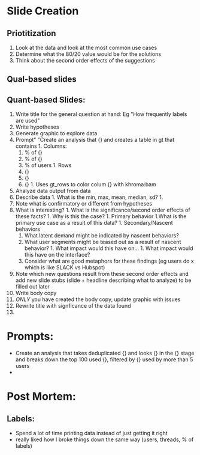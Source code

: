 # Slide Creation

## Priotitization
1. Look at the data and look at the most common use cases
1. Determine what the 80/20 value would be for the solutions
1. Think about the second order effects of the suggestions

## Qual-based slides

## Quant-based Slides:
1. Write title for the general question at hand: Eg "How frequently labels are used"
1. Write hypotheses
1. Generate graphic to explore data 
  1. Prompt" "Create an analysis that {} and creates a table in gt that contains 
    1. Columns:   
      1. % of {}
      1. % of {}
      1. % of users 
    1. Rows 
      1. {}
      1. {}
      1. {}
    1. Uses gt_rows to color  colum {} with khroma:bam
1. Analyze data output from data
  1. Describe data
    1. What is the min, max, mean, median, sd?
    1. 
  1. Note what is confirmatory or different from hypotheses
  1. What is interesting?
    1. What is the significance/second order effects of these facts?
    1. Why is this the case?
    1. Primary behavior
      1.What is the primary use case as a result of this data?
    1. Secondary/Nascent behaviors
      1. What latent demand might be indicated by nascent behaviors?
      1. What user segments might be teased out as a result of nascent behavior?
    1. What impact would this have on...
    1. What impact would this have on the interface?
      1. Consider what are good metaphors for these findings (eg users do x which is like SLACK vs Hubspot)
  1. Note which new questions result from these second order effects and add new slide stubs (slide + headline describing what to analyze) to be filled out later
1. Write body copy
1. *ONLY* you have created the body copy, update graphic with issues 
1. Rewrite title with signficance of the data found
1. 


# Prompts:
+ Create an analysis that takes deduplicated {} and looks {} in the {} stage and breaks down the top 100 used {}, filtered by {} used by more than 5 users
+ 


# Post Mortem:
## Labels:
+ Spend a lot of time printing data instead of just getting it right
+ really liked how I broke things down the same way (users, threads, % of labels)
